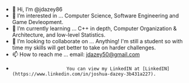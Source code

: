 - 👋 Hi, I’m @jdazey86
- 👀 I’m interested in ... Computer Science, Software Engineering and Game Devleopment.
- 🌱 I’m currently learning ... C++ in depth, Computer Organization & Architecture, and low-level Statistics. 
- 💞️ I’m looking to collaborate on ... Anything! I'm still a student so with time my skills will get better to take on harder challenges.
- 📫 How to reach me ... email: jdazey50@gmail.com
-                         You can view my LinkedIN at [LinkedIN](https://www.linkedin.com/in/joshua-dazey-3b431a227).

<!---
jdazey86/jdazey86 is a ✨ special ✨ repository because its `README.md` (this file) appears on your GitHub profile.
You can click the Preview link to take a look at your changes.
--->
